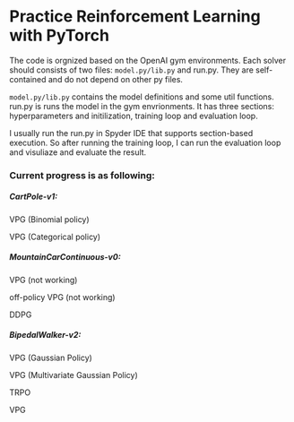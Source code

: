 # Practice Reinforcement Learning with PyTorch
The code is orgnized based on the OpenAI gym environments. Each solver should consists of two files: `model.py/lib.py` and run.py. They are self-contained and do not depend on other py files.

`model.py/lib.py` contains the model definitions and some util functions. run.py is runs the model in the gym envrionments. It has three sections: hyperparameters and initilization, training loop and evaluation loop. 

I usually run the run.py in Spyder IDE that supports section-based execution. So after running the training loop, I can run the evaluation loop and visuliaze and evaluate the result.

### Current progress is as following:

##### CartPole-v1:

VPG (Binomial policy)

VPG (Categorical policy)




##### MountainCarContinuous-v0:

VPG (not working)

off-policy VPG (not working)

DDPG




##### BipedalWalker-v2:

VPG (Gaussian Policy)

VPG (Multivariate Gaussian Policy)

TRPO

VPG





